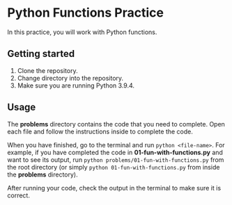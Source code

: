 # Python Functions Practice

In this practice, you will work with Python functions.

## Getting started

1. Clone the repository.
2. Change directory into the repository.
3. Make sure you are running Python 3.9.4.

## Usage

The __problems__ directory contains the code that you need to complete. Open
each file and follow the instructions inside to complete the code.

When you have finished, go to the terminal and run `python <file-name>`. For
example, if you have completed the code in __01-fun-with-functions.py__ and want
to see its output, run `python problems/01-fun-with-functions.py` from the root
directory (or simply `python 01-fun-with-functions.py` from inside the
__problems__ directory).

After running your code, check the output in the terminal to make sure it is
correct.
